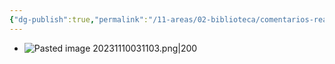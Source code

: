 ```yaml
---
{"dg-publish":true,"permalink":"/11-areas/02-biblioteca/comentarios-reales-de-los-incas-antologia/","noteIcon":""}
---
```


- ![Pasted image 20231110031103.png|200](/img/user/10%20Entrada%20%F0%9F%9B%92/%F0%9F%92%BE%20Adjuntos/Pasted%20image%2020231110031103.png) 
